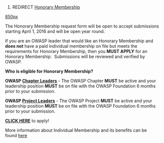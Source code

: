 1.  REDIRECT [Honorary Membership](Honorary_Membership "wikilink")

[850px](image:Owasp_banner_web_mem.jpg "wikilink")

The Honorary Membership request form will be open to accept submissions
starting ​April 1​, 2016​ and will ​be open year round.

If you are an OWASP leader that would like an Honorary Membership and
**does not** have a paid individual membership on file but meets the
requirements for Honorary Membership, then you **MUST APPLY** for an
Honorary Membership​. ​ Submissions will be reviewed and verified by
OWASP.

**Who is eligible for Honorary Membership?**

**OWASP [Chapter
Leaders](https://www.owasp.org/index.php/OWASP_Chapter)** - The OWASP
Chapter **MUST** be active and your leadership position **MUST** be on
file with the OWASP Foundation ​6 months prior to your submission.

**OWASP [Project
Leaders](https://www.owasp.org/index.php/Category:OWASP_Project)** - The
OWASP Project **MUST** be active and your leadership position **MUST**
be on file with the OWASP Foundation​ 6 months prior to your submission.

[**CLICK HERE**](https://www.tfaforms.com/417259) to apply\!

More information about Individual Membership and its benefits can be
found [here](https://www.owasp.org/index.php/Membership)